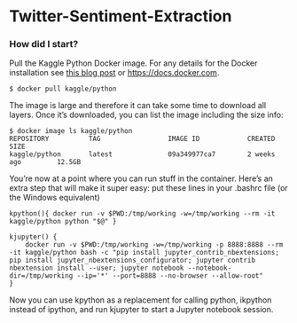 # Twitter-Sentiment-Extraction

### How did I start?

Pull the Kaggle Python Docker image. For any details for the Docker installation see [this blog post](http://blog.kaggle.com/2016/02/05/how-to-get-started-with-data-science-in-containers/) or https://docs.docker.com.

```
$ docker pull kaggle/python  
```

The image is large and therefore it can take some time to download all layers. Once it’s downloaded, you can list the image including the size info: 
```
$ docker image ls kaggle/python
REPOSITORY          TAG                 IMAGE ID            CREATED             SIZE
kaggle/python       latest              09a349977ca7        2 weeks ago         12.5GB
```
You’re now at a point where you can run stuff in the container. Here’s an extra step that will make it super easy: put these lines in your .bashrc file (or the Windows equivalent)
```
kpython(){ docker run -v $PWD:/tmp/working -w=/tmp/working --rm -it kaggle/python python "$@" }
```
```
kjupyter() {
    docker run -v $PWD:/tmp/working -w=/tmp/working -p 8888:8888 --rm -it kaggle/python bash -c "pip install jupyter_contrib_nbextensions; pip install jupyter_nbextensions_configurator; jupyter contrib nbextension install --user; jupyter notebook --notebook-dir=/tmp/working --ip='*' --port=8888 --no-browser --allow-root"
}
```
Now you can use kpython as a replacement for calling python, ikpython instead of ipython, and run kjupyter to start a Jupyter notebook session.



